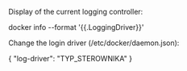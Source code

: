 Display of the current logging controller:

docker info --format '{{.LoggingDriver}}'

Change the login driver (/etc/docker/daemon.json):

{
    "log-driver": "TYP_STEROWNIKA"
}